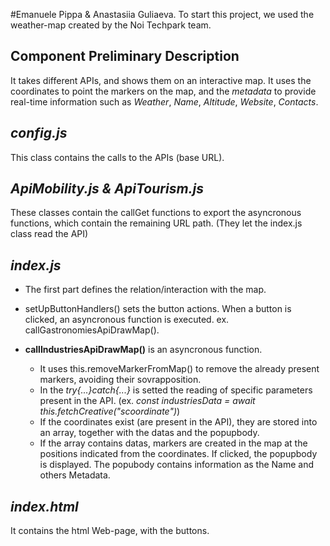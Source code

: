 <!--
SPDX-FileCopyrightText: NOI Techpark <digital@noi.bz.it>
SPDX-License-Identifier: CC0-1.0
-->

#Emanuele Pippa & Anastasiia Guliaeva.
To start this project, we used the weather-map created by the Noi Techpark team.



**Component Preliminary Description**
--------------------------------------------------------------------------------------------------------------
It takes different APIs, and shows them on an interactive map. It uses the coordinates to point the markers on the map,
and the *metadata* to provide real-time information such as *Weather*, *Name*, *Altitude*, *Website*, *Contacts*.


*config.js*
--------------------------------------------------------------------------------------------------------------
This class contains the calls to the APIs (base URL).


*ApiMobility.js & ApiTourism.js*
--------------------------------------------------------------------------------------------------------------
These classes contain the callGet functions to export the asyncronous functions, which contain the remaining URL path.
(They let the index.js class read the API)


*index.js*
--------------------------------------------------------------------------------------------------------------
- The first part defines the relation/interaction with the map.
- setUpButtonHandlers() sets the button actions. When a button is clicked, an asyncronous function is executed. ex. callGastronomiesApiDrawMap().

- **callIndustriesApiDrawMap()** is an asyncronous function.
    - It uses this.removeMarkerFromMap() to remove the already present markers, avoiding their sovrapposition.
    - In the *try{...}catch{...}* is setted the reading of specific parameters present in the API. 
    (ex. *const industriesData = await this.fetchCreative("scoordinate")*)
    - If the coordinates exist (are present in the API), they are stored into an array, together with the datas and the popupbody.
    - If the array contains datas, markers are created in the map at the positions indicated from the coordinates. If clicked, the popupbody is displayed.
    The popubody contains information as the Name and others Metadata.


*index.html*
--------------------------------------------------------------------------------------------------------------

It contains the html Web-page, with the buttons.